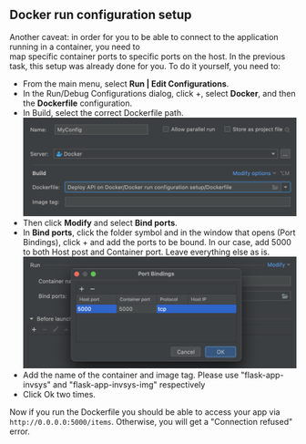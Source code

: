## Docker run configuration setup

Another caveat: in order for you to be able to connect to the application running in a container, you need to 	
map specific container ports to specific ports on the host. In the previous task, this setup was already done for you. 
To do it yourself, you need to:

- From the main menu, select **Run | Edit Configurations**.
- In the Run/Debug Configurations dialog, click +, select **Docker**, and then the **Dockerfile** configuration.
- In Build, select the correct Dockerfile path.
![](config1.png)
- Then click **Modify** and select **Bind ports**.
- In **Bind ports**, click the folder symbol and in the window that opens (Port Bindings), click + and add 
the ports to be bound. In our case, add 5000 to both Host post and Container port. Leave everything else as is.
![](config2.png)
- Add the name of the container and image tag. Please use "flask-app-invsys" and "flask-app-invsys-img" respectively
- Click Ok two times.

Now if you run the Dockerfile you should be able to access your app via `http://0.0.0.0:5000/items`. 
Otherwise, you will get a "Connection refused" error.